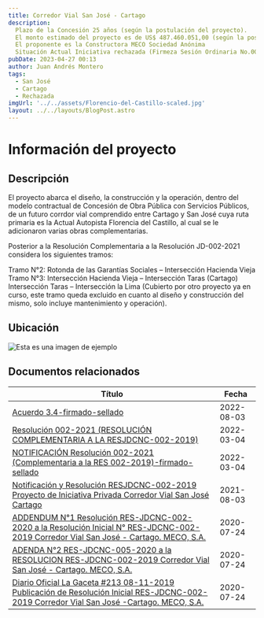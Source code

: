 ```yaml
---
title: Corredor Vial San José - Cartago
description: 
  Plazo de la Concesión 25 años (según la postulación del proyecto).
  El monto estimado del proyecto es de US$ 487.460.051,00 (según la postulación del proyecto)
  El proponente es la Constructora MECO Sociedad Anónima
  Situación Actual Iniciativa rechazada (Firmeza Sesión Ordinaria No.009-2023, del 27 de abril de 2023”)
pubDate: 2023-04-27 00:13
author: Juan Andrés Montero
tags:
  - San José
  - Cartago
  - Rechazada
imgUrl: '../../assets/Florencio-del-Castillo-scaled.jpg'
layout: ../../layouts/BlogPost.astro
---
```


# Información del proyecto
## Descripción

El proyecto abarca el diseño, la construcción y la operación, dentro del modelo contractual de Concesión de Obra Pública con Servicios Públicos, de un futuro corrdor vial comprendido entre Cartago y San José cuya ruta primaria es la Actual Autopista Florencia del Castillo, al cual se le adicionaron varias obras complementarias. 

Posterior a la Resolución Complementaria a la Resolución JD-002-2021 considera los siguientes tramos:

Tramo N°2: Rotonda de las Garantías Sociales – Intersección Hacienda Vieja
Tramo N°3: Intersección Hacienda Vieja – Intersección Taras (Cartago)
Intersección Taras – Intersección la Lima (Cubierto por otro proyecto ya en curso, este tramo queda excluido en cuanto al diseño y construcción del mismo, solo incluye mantenimiento y operación).

## Ubicación

![Esta es una imagen de ejemplo](https://www.cnc.go.cr/images/2020/08/24/Ubicacin-Proyecto-San-Jos---Cartago.png)

## Documentos relacionados 

|Título|Fecha|
|--------|--------|
|    [Acuerdo 3.4-firmado-sellado](https://www.cnc.go.cr/archivos/102/Corredor-Vial-San-SJ-Cartago/742/Acuerdo-34-firmado-sellado.pdf)    |    2022-08-03    |
|    [Resolución 002-2021 (RESOLUCIÓN COMPLEMENTARIA A LA RESJDCNC-002-2019)](https://www.cnc.go.cr/archivos/102/Corredor-Vial-San-SJ-Cartago/735/Resolucion-002-2021-RESOLUCION-COMPLEMENTARIA-A-LA-RESJDCNC-002-2019.pdf)    |    	2022-03-04    |
|    [NOTIFICACIÓN Resolución 002-2021 (Complementaria a la RES 002-2019)-firmado-sellado](https://www.cnc.go.cr/archivos/102/Corredor-Vial-San-SJ-Cartago/734/NOTIFICACION-Resolucion-002-2021-Complementaria-a-la-RES-002-2019-firmado-sellado.pdf)    |    	2022-03-04    |
|    [Notificación y Resolución RESJDCNC-002-2019 Proyecto de Iniciativa Privada Corredor Vial San José Cartago](https://www.cnc.go.cr/archivos/102/Corredor-Vial-San-SJ-Cartago/538/Notificacion-y-Resolucion-RESJDCNC-002-2019-Proyecto-de-Iniciativa-Privada-Corredor-Vial-San-Jose-Cartago.pdf)    |    		2021-08-03    |
|    [ADDENDUM N°1 Resolución RES-JDCNC-002-2020 a la Resolución Inicial N° RES-JDCNC-002-2019 Corredor Vial San José - Cartago. MECO, S.A.](https://www.cnc.go.cr/archivos/102/Corredor-Vial-San-SJ-Cartago/255/ADDENDUM-N1-Resolucion-RES-JDCNC-002-2020-a-la-Resolucion-Inicial-N-RES-JDCNC-002-2019-Corredor-Vial-San-Jose---Cartago-MECO-SA.pdf)    |    	2020-07-24    |
|    [ ADENDA N°2 RES-JDCNC-005-2020 a la RESOLUCION RES-JDCNC-002-2019 Corredor Vial San José - Cartago. MECO, S.A.](https://www.cnc.go.cr/archivos/102/Corredor-Vial-San-SJ-Cartago/254/ADENDA-N2-RES-JDCNC-005-2020-a-la-RESOLUCION-RES-JDCNC-002-2019-Corredor--Vial--San-Jose---Cartago-MECO-SA.pdf)    |    		2020-07-24    |
|    [ Diario Oficial La Gaceta #213 08-11-2019 Publicación de Resolución Inicial RES-JDCNC-002-2019 Corredor Vial San José -Cartago. MECO, S.A.](https://www.cnc.go.cr/archivos/102/Corredor-Vial-San-SJ-Cartago/253/Diario-Oficial-La-Gaceta-213-08-11-2019-Publicacion-de-Resolucion-Inicial-RES-JDCNC-002-2019-Corredor-Vial-San-Jose--Cartago-MECO-SA.pdf)    |    		2020-07-24    |
